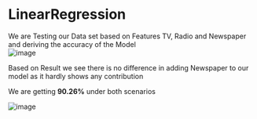 # LinearRegression


We are Testing our Data set based on Features TV, Radio and Newspaper and deriving the accuracy of the Model </br>
![image](https://user-images.githubusercontent.com/38419795/194034568-162f001b-04ec-4b08-9639-5426e7dd59f0.png) </br>

Based on Result we see there is no difference in adding Newspaper to our model as it hardly shows any contribution </br>

We are getting **90.26%** under both scenarios </br>


![image](https://user-images.githubusercontent.com/38419795/194034106-5f27ce86-66cd-4abf-9537-47f50d065f40.png)
